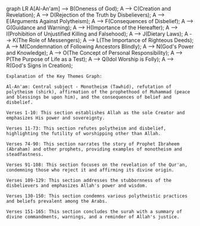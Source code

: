 graph LR
    A[Al-An'am] --> B(Oneness of God);
    A --> C(Creation and Revelation);
    A --> D(Rejection of the Truth by Disbelievers);
    A --> E(Arguments Against Polytheism);
    A --> F(Consequences of Disbelief);
    A --> G(Guidance and Warning);
    A --> H(Importance of the Hereafter);
    A --> I(Prohibition of Unjustified Killing and Falsehood);
    A --> J(Dietary Laws);
    A --> K(The Role of Messengers);
    A --> L(The Importance of Righteous Deeds);
    A --> M(Condemnation of Following Ancestors Blindly);
    A --> N(God's Power and Knowledge);
    A --> O(The Concept of Personal Responsibility);
    A --> P(The Purpose of Life as a Test);
    A --> Q(Idol Worship is Folly);
    A --> R(God's Signs in Creation);

    Explanation of the Key Themes Graph:

    Al-An'am: Central subject - Monotheism (Tawhid), refutation of polytheism (shirk), affirmation of the prophethood of Muhammad (peace and blessings be upon him), and the consequences of belief and disbelief.

    Verses 1-10: This section establishes Allah as the sole Creator and emphasizes His power and sovereignty.

    Verses 11-73: This section refutes polytheism and disbelief, highlighting the futility of worshipping other than Allah.

    Verses 74-90: This section narrates the story of Prophet Ibraheem (Abraham) and other prophets, providing examples of monotheism and steadfastness.

    Verses 91-108: This section focuses on the revelation of the Qur'an, condemning those who reject it and affirming its divine origin.

    Verses 109-129: This section addresses the stubbornness of the disbelievers and emphasizes Allah's power and wisdom.

    Verses 130-150: This section condemns various polytheistic practices and beliefs prevalent among the Arabs.

    Verses 151-165: This section concludes the surah with a summary of divine commandments, warnings, and a reminder of Allah's justice.